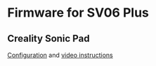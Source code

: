 # Firmware for SV06 Plus

## Creality Sonic Pad

[Configuration](https://drive.google.com/drive/folders/1U35Sm7ZOgpxeaezYBcPPuriLiQWSukQP?usp=sharing) and [video instructions](https://www.youtube.com/watch?v=PL2bLVbEhmY)
